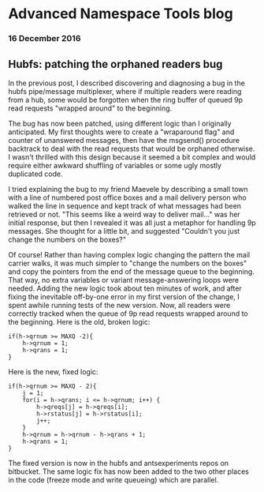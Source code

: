 # Advanced Namespace Tools blog
### 16 December 2016

## Hubfs: patching the orphaned readers bug

In the previous post, I described discovering and diagnosing a bug in the hubfs pipe/message multiplexer, where if multiple readers were reading from a hub, some would be forgotten when the ring buffer of queued 9p read requests "wrapped around" to the beginning.

The bug has now been patched, using different logic than I originally anticipated. My first thoughts were to create a "wraparound flag" and counter of unanswered messages, then have the msgsend() procedure backtrack to deal with the read requests that would be orphaned otherwise. I wasn't thrilled with this design because it seemed a bit complex and would require either awkward shuffling of variables or some ugly mostly duplicated code.

I tried explaining the bug to my friend Maevele by describing a small town with a line of numbered post office boxes and a mail delivery person who walked the line in sequence and kept track of what messages had been retrieved or not. "This seems like a weird way to deliver mail..." was her initial response, but then I revealed it was all just a metaphor for handling 9p messages. She thought for a little bit, and suggested "Couldn't you just change the numbers on the boxes?"

Of course! Rather than having complex logic changing the pattern the mail carrier walks, it was much simpler to "change the numbers on the boxes" and copy the pointers from the end of the message queue to the beginning. That way, no extra variables or variant message-answering loops were needed. Adding the new logic took about ten minutes of work, and after fixing the inevitable off-by-one error in my first version of the change, I spent awhile running tests of the new version. Now, all readers were correctly tracked when the queue of 9p read requests wrapped around to the beginning. Here is the old, broken logic:

	if(h->qrnum >= MAXQ -2){
		h->qrnum = 1;
		h->qrans = 1;
	}

Here is the new, fixed logic:

	if(h->qrnum >= MAXQ - 2){
		j = 1;
		for(i = h->qrans; i <= h->qrnum; i++) {
			h->qreqs[j] = h->qreqs[i];
			h->rstatus[j] = h->rstatus[i];
			j++;
		}
		h->qrnum = h->qrnum - h->qrans + 1;
		h->qrans = 1;
	}

The fixed version is now in the hubfs and antsexperiments repos on bitbucket. The same logic fix has now been added to the two other places in the code (freeze mode and write queueing) which are parallel.
